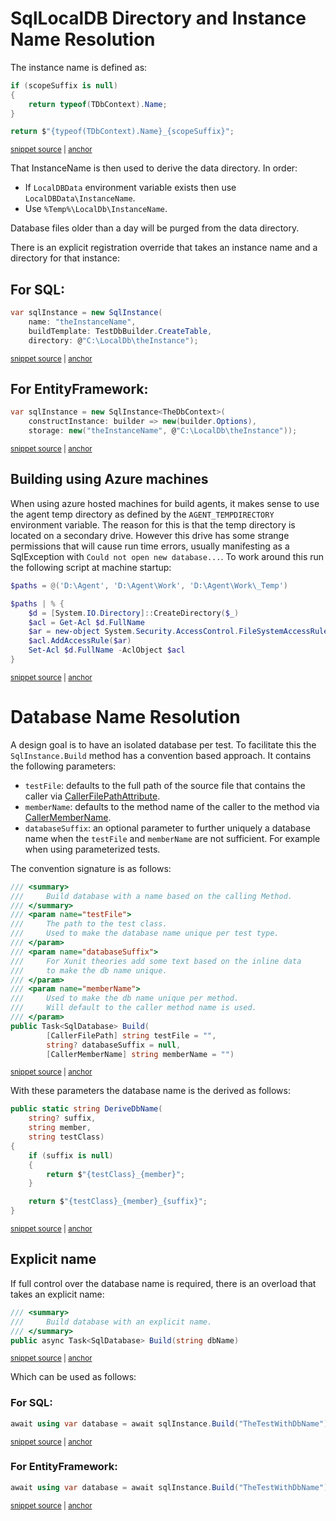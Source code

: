 <!--
GENERATED FILE - DO NOT EDIT
This file was generated by [MarkdownSnippets](https://github.com/SimonCropp/MarkdownSnippets).
Source File: /pages/mdsource/directory-and-name-resolution.source.md
To change this file edit the source file and then run MarkdownSnippets.
-->

# SqlLocalDB Directory and Instance Name Resolution

The instance name is defined as:

<!-- snippet: GetInstanceName -->
<a id='snippet-getinstancename'></a>
```cs
if (scopeSuffix is null)
{
    return typeof(TDbContext).Name;
}

return $"{typeof(TDbContext).Name}_{scopeSuffix}";
```
<sup><a href='/src/EfLocalDb/Storage.cs#L28-L37' title='Snippet source file'>snippet source</a> | <a href='#snippet-getinstancename' title='Start of snippet'>anchor</a></sup>
<!-- endSnippet -->

That InstanceName is then used to derive the data directory. In order:

 * If `LocalDBData` environment variable exists then use `LocalDBData\InstanceName`.
 * Use `%Temp%\LocalDb\InstanceName`.

Database files older than a day will be purged from the data directory.

There is an explicit registration override that takes an instance name and a directory for that instance:


## For SQL:

<!-- snippet: ExplicitName -->
<a id='snippet-explicitname'></a>
```cs
var sqlInstance = new SqlInstance(
    name: "theInstanceName",
    buildTemplate: TestDbBuilder.CreateTable,
    directory: @"C:\LocalDb\theInstance");
```
<sup><a href='/src/LocalDb.Tests/Snippets/ExplicitName.cs#L8-L15' title='Snippet source file'>snippet source</a> | <a href='#snippet-explicitname' title='Start of snippet'>anchor</a></sup>
<!-- endSnippet -->


## For EntityFramework:

<!-- snippet: EfExplicitName -->
<a id='snippet-efexplicitname'></a>
```cs
var sqlInstance = new SqlInstance<TheDbContext>(
    constructInstance: builder => new(builder.Options),
    storage: new("theInstanceName", @"C:\LocalDb\theInstance"));
```
<sup><a href='/src/EfLocalDb.Tests/Snippets/EfExplicitName.cs#L8-L14' title='Snippet source file'>snippet source</a> | <a href='#snippet-efexplicitname' title='Start of snippet'>anchor</a></sup>
<!-- endSnippet -->


## Building using Azure machines

When using azure hosted machines for build agents, it makes sense to use the agent temp directory as defined by the `AGENT_TEMPDIRECTORY` environment variable. The reason for this is that the temp directory is located on a secondary drive. However this drive has some strange permissions that will cause run time errors, usually manifesting as a SqlException with `Could not open new database...`. To work around this run the following script at machine startup:

<!-- snippet: Set-D-Drive-Permissions.ps1 -->
<a id='snippet-Set-D-Drive-Permissions.ps1'></a>
```ps1
$paths = @('D:\Agent', 'D:\Agent\Work', 'D:\Agent\Work\_Temp')

$paths | % {
    $d = [System.IO.Directory]::CreateDirectory($_)
    $acl = Get-Acl $d.FullName
    $ar = new-object System.Security.AccessControl.FileSystemAccessRule("Everyone", "FullControl", "ContainerInherit, ObjectInherit", "None", "Allow")
    $acl.AddAccessRule($ar)
    Set-Acl $d.FullName -AclObject $acl
}
```
<sup><a href='/src/StartUpScript/Set-D-Drive-Permissions.ps1#L1-L9' title='Snippet source file'>snippet source</a> | <a href='#snippet-Set-D-Drive-Permissions.ps1' title='Start of snippet'>anchor</a></sup>
<!-- endSnippet -->


# Database Name Resolution

A design goal is to have an isolated database per test. To facilitate this the `SqlInstance.Build` method has a convention based approach. It contains the following parameters:

 * `testFile`: defaults to the full path of the source file that contains the caller via [CallerFilePathAttribute](https://docs.microsoft.com/en-us/dotnet/api/system.runtime.compilerservices.callerfilepathattribute).
 * `memberName`: defaults to the method name of the caller to the method via [CallerMemberName](https://docs.microsoft.com/en-us/dotnet/api/system.runtime.compilerservices.callermembername).
 * `databaseSuffix`: an optional parameter to further uniquely a database name when the `testFile` and `memberName` are not sufficient. For example when using parameterized tests.

The convention signature is as follows:

<!-- snippet: ConventionBuildSignature -->
<a id='snippet-conventionbuildsignature'></a>
```cs
/// <summary>
///     Build database with a name based on the calling Method.
/// </summary>
/// <param name="testFile">
///     The path to the test class.
///     Used to make the database name unique per test type.
/// </param>
/// <param name="databaseSuffix">
///     For Xunit theories add some text based on the inline data
///     to make the db name unique.
/// </param>
/// <param name="memberName">
///     Used to make the db name unique per method.
///     Will default to the caller method name is used.
/// </param>
public Task<SqlDatabase> Build(
        [CallerFilePath] string testFile = "",
        string? databaseSuffix = null,
        [CallerMemberName] string memberName = "")
```
<sup><a href='/src/LocalDb/SqlInstance.cs#L128-L150' title='Snippet source file'>snippet source</a> | <a href='#snippet-conventionbuildsignature' title='Start of snippet'>anchor</a></sup>
<!-- endSnippet -->

With these parameters the database name is the derived as follows:

<!-- snippet: DeriveName -->
<a id='snippet-derivename'></a>
```cs
public static string DeriveDbName(
    string? suffix,
    string member,
    string testClass)
{
    if (suffix is null)
    {
        return $"{testClass}_{member}";
    }

    return $"{testClass}_{member}_{suffix}";
}
```
<sup><a href='/src/LocalDb/DbNamer.cs#L3-L18' title='Snippet source file'>snippet source</a> | <a href='#snippet-derivename' title='Start of snippet'>anchor</a></sup>
<!-- endSnippet -->


## Explicit name

If full control over the database name is required, there is an overload that takes an explicit name:

<!-- snippet: ExplicitBuildSignature -->
<a id='snippet-explicitbuildsignature'></a>
```cs
/// <summary>
///     Build database with an explicit name.
/// </summary>
public async Task<SqlDatabase> Build(string dbName)
```
<sup><a href='/src/LocalDb/SqlInstance.cs#L165-L172' title='Snippet source file'>snippet source</a> | <a href='#snippet-explicitbuildsignature' title='Start of snippet'>anchor</a></sup>
<!-- endSnippet -->

Which can be used as follows:


### For SQL:

<!-- snippet: WithDbName -->
<a id='snippet-withdbname'></a>
```cs
await using var database = await sqlInstance.Build("TheTestWithDbName");
```
<sup><a href='/src/LocalDb.Tests/Snippets/SnippetTests.cs#L33-L37' title='Snippet source file'>snippet source</a> | <a href='#snippet-withdbname' title='Start of snippet'>anchor</a></sup>
<!-- endSnippet -->


### For EntityFramework:

<!-- snippet: EFWithDbName -->
<a id='snippet-efwithdbname'></a>
```cs
await using var database = await sqlInstance.Build("TheTestWithDbName");
```
<sup><a href='/src/EfLocalDb.Tests/Snippets/EfSnippetTests.cs#L48-L52' title='Snippet source file'>snippet source</a> | <a href='#snippet-efwithdbname' title='Start of snippet'>anchor</a></sup>
<!-- endSnippet -->
